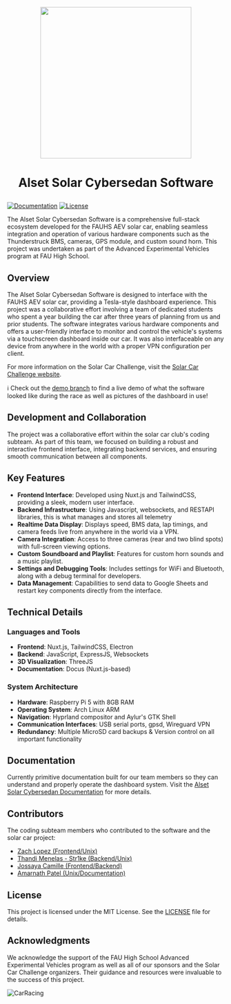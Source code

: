 <p align="center"><img width="350px" src="https://github.com/user-attachments/assets/9dd29f8b-2a3f-4396-8a89-0f8790b1d894" /></p>

# <p align="center">Alset Solar Cybersedan Software</p>

[![Documentation](https://img.shields.io/badge/docs-online-brightgreen.svg)](https://aev.zachl.tech) [![License](https://img.shields.io/badge/license-MIT-blue.svg)](LICENSE)

The Alset Solar Cybersedan Software is a comprehensive full-stack ecosystem developed for the FAUHS AEV solar car, enabling seamless integration and operation of various hardware components such as the Thunderstruck BMS, cameras, GPS module, and custom sound horn. This project was undertaken as part of the Advanced Experimental Vehicles program at FAU High School.

## Overview

The Alset Solar Cybersedan Software is designed to interface with the FAUHS AEV solar car, providing a Tesla-style dashboard experience. This project was a collaborative effort involving a team of dedicated students who spent a year building the car after three years of planning from us and prior students. The software integrates various hardware components and offers a user-friendly interface to monitor and control the vehicle's systems via a touchscreen dashboard inside our car. It was also interfaceable on any device from anywhere in the world with a proper VPN configuration per client. 

For more information on the Solar Car Challenge, visit the [Solar Car Challenge website](https://www.solarcarchallenge.org/challenge/).

ℹ️ Check out the [demo branch](https://github.com/YamanDevelopment/AEV-Software/tree/demo) to find a live demo of what the software looked like during the race as well as pictures of the dashboard in use! 

## Development and Collaboration

The project was a collaborative effort within the solar car club's coding subteam. As part of this team, we focused on building a robust and interactive frontend interface, integrating backend services, and ensuring smooth communication between all components.

## Key Features

- **Frontend Interface**: Developed using Nuxt.js and TailwindCSS, providing a sleek, modern user interface.
- **Backend Infrastructure**: Using Javascript, websockets, and RESTAPI libraries, this is what manages and stores all telemetry
- **Realtime Data Display**: Displays speed, BMS data, lap timings, and camera feeds live from anywhere in the world via a VPN.
- **Camera Integration**: Access to three cameras (rear and two blind spots) with full-screen viewing options.
- **Custom Soundboard and Playlist**: Features for custom horn sounds and a music playlist.
- **Settings and Debugging Tools**: Includes settings for WiFi and Bluetooth, along with a debug terminal for developers.
- **Data Management**: Capabilities to send data to Google Sheets and restart key components directly from the interface.

## Technical Details

### Languages and Tools

- **Frontend**: Nuxt.js, TailwindCSS, Electron
- **Backend**: JavaScript, ExpressJS, Websockets
- **3D Visualization**: ThreeJS
- **Documentation**: Docus (Nuxt.js-based)

### System Architecture

- **Hardware**: Raspberry Pi 5 with 8GB RAM
- **Operating System**: Arch Linux ARM
- **Navigation**: Hyprland compositor and Aylur's GTK Shell
- **Communication Interfaces**: USB serial ports, gpsd, Wireguard VPN
- **Redundancy**: Multiple MicroSD card backups & Version control on all important functionality

## Documentation

Currently primitive documentation built for our team members so they can understand and properly operate the dashboard system. Visit the [Alset Solar Cybersedan Documentation](https://aev.zachl.tech) for more details.

## Contributors

The coding subteam members who contributed to the software and the solar car project:

- [Zach Lopez (Frontend/Unix)](https://github.com/ZachLTech)
- [Thandi Menelas - Str1ke (Backend/Unix)](https://github.com/RealStr1ke)
- [Jossaya Camille (Frontend/Backend)](https://github.com/jcamille2023)
- [Amarnath Patel (Unix/Documentation)](https://github.com/jeebuscrossaint)

## License

This project is licensed under the MIT License. See the [LICENSE](LICENSE) file for details.

## Acknowledgments

We acknowledge the support of the FAU High School Advanced Experimental Vehicles program as well as all of our sponsors and the Solar Car Challenge organizers. Their guidance and resources were invaluable to the success of this project.


![CarRacing](https://github.com/user-attachments/assets/48044884-80c2-424a-8b2b-e2ced255b7f2)
